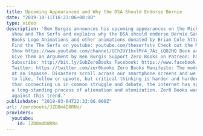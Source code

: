 ```yaml
---
title: Upcoming Appearances and Why the DSA Should Endorse Bernie
date: "2019-10-11T16:23:06+08:00"
type: video
description: 'Ben Burgis announces his upcoming appearances on the Michael Brooks
  show and The Serfs and explains why the DSA should endorse Bernie Sanders. Zero
  Books Logo Animations and other animations donated by Brian Cole https://www.instagram.com/robotbloodco/
  Find the The Serfs on youtube: youtube.com/theserfstv Check out the Michael Brooks
  Show https://www.youtube.com/channel/UCh2UY1hxlMr4_7Az_iQ82HQ Book and Works Cited
  Give Them an Argument by Ben Burgis Support Zero Books on Patreon: https://www.patreon.com/zerobooks
  Subscribe: http://bit.ly/SubZeroBooks Facebook: https://www.facebook.com/ZeroBooks/
  Twitter: https://twitter.com/zer0books Zero Books Manifesto: The modern world is
  at an impasse. Disasters scroll across our smartphone screens and we’re invited
  to like, follow or upvote, but critical thinking is harder and harder to find. Rather
  than connecting us in common struggle and debate, the internet has sped up and deepened
  a long-standing process of alienation and atomization. Zer0 Books wants to work
  against this trend.'
publishdate: "2019-03-04T22:33:06.000Z"
url: /zerobooks/JZD8m4D8RNo/
providers:
  youtube:
    id: JZD8m4D8RNo
---
```

